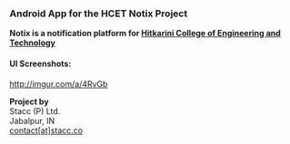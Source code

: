 ### Android App for the HCET Notix Project  
**Notix is a notification platform for [Hitkarini College of Engineering and Technology](https://en.wikipedia.org/wiki/Hitkarini_College_of_Engineering_and_Technology)**  

#### UI Screenshots:
http://imgur.com/a/4RvGb

**Project by**  
Stacc (P) Ltd.  
Jabalpur, IN  
[contact[at]stacc.co](mailto:contact@stacc.co)
